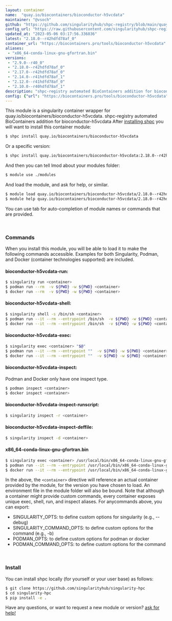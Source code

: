 ```yaml
---
layout: container
name:  "quay.io/biocontainers/bioconductor-h5vcdata"
maintainer: "@vsoch"
github: "https://github.com/singularityhub/shpc-registry/blob/main/quay.io/biocontainers/bioconductor-h5vcdata/container.yaml"
config_url: "https://raw.githubusercontent.com/singularityhub/shpc-registry/main/quay.io/biocontainers/bioconductor-h5vcdata/container.yaml"
updated_at: "2023-05-06 03:17:56.336836"
latest: "2.18.0--r42hdfd78af_0"
container_url: "https://biocontainers.pro/tools/bioconductor-h5vcdata"
aliases:
 - "x86_64-conda-linux-gnu-gfortran.bin"
versions:
 - "2.9.0--r40_0"
 - "2.18.0--r42hdfd78af_0"
 - "2.17.0--r42hdfd78af_0"
 - "2.14.0--r41hdfd78af_1"
 - "2.12.0--r41hdfd78af_0"
 - "2.10.0--r40hdfd78af_1"
description: "shpc-registry automated BioContainers addition for bioconductor-h5vcdata"
config: {"url": "https://biocontainers.pro/tools/bioconductor-h5vcdata", "maintainer": "@vsoch", "description": "shpc-registry automated BioContainers addition for bioconductor-h5vcdata", "latest": {"2.18.0--r42hdfd78af_0": "sha256:8305e68b25558f63b6ffc15fd11bbeca0405440e618e8b35c01028c3ec7a32d6"}, "tags": {"2.9.0--r40_0": "sha256:3491c0f8728c3afa2c1f309c1659397097d987e7d3831b93b958ec2b6eeab8c9", "2.18.0--r42hdfd78af_0": "sha256:8305e68b25558f63b6ffc15fd11bbeca0405440e618e8b35c01028c3ec7a32d6", "2.17.0--r42hdfd78af_0": "sha256:483a2dd4974a7cfa3b9cd11921d56a00fb8934df231739b6c1b83556c1883ae2", "2.14.0--r41hdfd78af_1": "sha256:aafc081e8cabb512dea4ebfd3722744547a06064c7f3555563593b7322370ec8", "2.12.0--r41hdfd78af_0": "sha256:c39215130ec727dc4c4062418657dfdf4917340c689bed07dea3d1c04f023060", "2.10.0--r40hdfd78af_1": "sha256:5b66d834739d4e8f868fa580152055aaddff32fcfe3d914002f96d349566c890"}, "docker": "quay.io/biocontainers/bioconductor-h5vcdata", "aliases": {"x86_64-conda-linux-gnu-gfortran.bin": "/usr/local/bin/x86_64-conda-linux-gnu-gfortran.bin"}}
---
```


This module is a singularity container wrapper for quay.io/biocontainers/bioconductor-h5vcdata.
shpc-registry automated BioContainers addition for bioconductor-h5vcdata
After [installing shpc](#install) you will want to install this container module:


```bash
$ shpc install quay.io/biocontainers/bioconductor-h5vcdata
```

Or a specific version:

```bash
$ shpc install quay.io/biocontainers/bioconductor-h5vcdata:2.18.0--r42hdfd78af_0
```

And then you can tell lmod about your modules folder:

```bash
$ module use ./modules
```

And load the module, and ask for help, or similar.

```bash
$ module load quay.io/biocontainers/bioconductor-h5vcdata/2.18.0--r42hdfd78af_0
$ module help quay.io/biocontainers/bioconductor-h5vcdata/2.18.0--r42hdfd78af_0
```

You can use tab for auto-completion of module names or commands that are provided.

<br>

### Commands

When you install this module, you will be able to load it to make the following commands accessible.
Examples for both Singularity, Podman, and Docker (container technologies supported) are included.

#### bioconductor-h5vcdata-run:

```bash
$ singularity run <container>
$ podman run --rm  -v ${PWD} -w ${PWD} <container>
$ docker run --rm  -v ${PWD} -w ${PWD} <container>
```

#### bioconductor-h5vcdata-shell:

```bash
$ singularity shell -s /bin/sh <container>
$ podman run --it --rm --entrypoint /bin/sh  -v ${PWD} -w ${PWD} <container>
$ docker run --it --rm --entrypoint /bin/sh  -v ${PWD} -w ${PWD} <container>
```

#### bioconductor-h5vcdata-exec:

```bash
$ singularity exec <container> "$@"
$ podman run --it --rm --entrypoint ""  -v ${PWD} -w ${PWD} <container> "$@"
$ docker run --it --rm --entrypoint ""  -v ${PWD} -w ${PWD} <container> "$@"
```

#### bioconductor-h5vcdata-inspect:

Podman and Docker only have one inspect type.

```bash
$ podman inspect <container>
$ docker inspect <container>
```

#### bioconductor-h5vcdata-inspect-runscript:

```bash
$ singularity inspect -r <container>
```

#### bioconductor-h5vcdata-inspect-deffile:

```bash
$ singularity inspect -d <container>
```


#### x86_64-conda-linux-gnu-gfortran.bin

```bash
$ singularity exec <container> /usr/local/bin/x86_64-conda-linux-gnu-gfortran.bin
$ podman run --it --rm --entrypoint /usr/local/bin/x86_64-conda-linux-gnu-gfortran.bin   -v ${PWD} -w ${PWD} <container> -c " $@"
$ docker run --it --rm --entrypoint /usr/local/bin/x86_64-conda-linux-gnu-gfortran.bin   -v ${PWD} -w ${PWD} <container> -c " $@"
```



In the above, the `<container>` directive will reference an actual container provided
by the module, for the version you have chosen to load. An environment file in the
module folder will also be bound. Note that although a container
might provide custom commands, every container exposes unique exec, shell, run, and
inspect aliases. For anycommands above, you can export:

 - SINGULARITY_OPTS: to define custom options for singularity (e.g., --debug)
 - SINGULARITY_COMMAND_OPTS: to define custom options for the command (e.g., -b)
 - PODMAN_OPTS: to define custom options for podman or docker
 - PODMAN_COMMAND_OPTS: to define custom options for the command

<br>

### Install

You can install shpc locally (for yourself or your user base) as follows:

```bash
$ git clone https://github.com/singularityhub/singularity-hpc
$ cd singularity-hpc
$ pip install -e .
```

Have any questions, or want to request a new module or version? [ask for help!](https://github.com/singularityhub/singularity-hpc/issues)